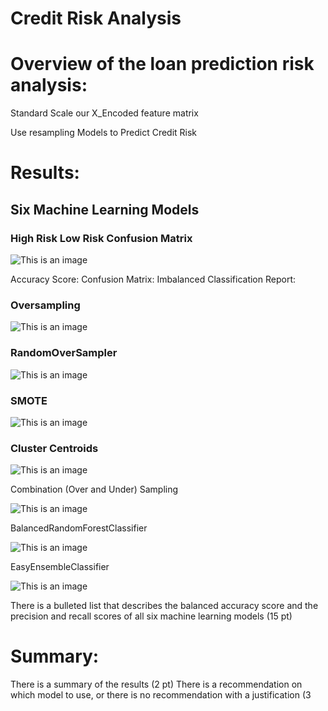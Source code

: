# Credit Risk Analysis

# Overview of the loan prediction risk analysis:

Standard Scale our X_Encoded feature matrix

Use resampling Models to Predict Credit Risk 

# Results:

## Six Machine Learning Models

### High Risk Low Risk Confusion Matrix

![This is an image](https://github.com/ABorden23/Credit_Risk_Analysis/blob/main/Resources/High_Risk_Low_Risk_confusion_matrix.png)

Accuracy Score: 
Confusion Matrix:
Imbalanced Classification Report:

### Oversampling 

![This is an image](https://github.com/ABorden23/Credit_Risk_Analysis/blob/main/Resources/Oversampling_Oversampling_confusion_matrix.png)

### RandomOverSampler

![This is an image](https://github.com/ABorden23/Credit_Risk_Analysis/blob/main/Resources/Oversampling_Oversampling_confusion_matrix.png)

### SMOTE

![This is an image](https://github.com/ABorden23/Credit_Risk_Analysis/blob/main/Resources/SMOTE_Oversampling_confusion_matrix.png)


### Cluster Centroids

![This is an image](https://github.com/ABorden23/Credit_Risk_Analysis/blob/main/Resources/ClusterCentroids_confusion_matrix.png)



Combination (Over and Under) Sampling

![This is an image](https://github.com/ABorden23/Credit_Risk_Analysis/blob/main/Resources/Combination_Over_and_Under_Sampling_confusion_matrix.png)

BalancedRandomForestClassifier

![This is an image](https://github.com/ABorden23/Credit_Risk_Analysis/blob/main/Resources/Balanced_Random_Forest_Classifier_jupyter_notebook.png)

EasyEnsembleClassifier

![This is an image](https://github.com/ABorden23/Credit_Risk_Analysis/blob/main/Resources/EasyEnsembleClassifier_jupyer_notebook.png)


There is a bulleted list that describes the balanced accuracy score and the precision and recall scores of all six machine learning models (15 pt)

# Summary:

There is a summary of the results (2 pt)
There is a recommendation on which model to use, or there is no recommendation with a justification (3 
